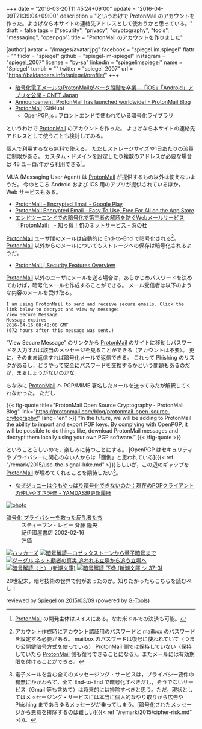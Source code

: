 +++
date = "2016-03-20T11:45:24+09:00"
update = "2016-04-09T21:39:04+09:00"
description = "というわけで ProtonMail のアカウントを作った。よさげなら本サイトの連絡先アドレスとして使おうかと思っている。"
draft = false
tags = ["security", "privacy", "cryptography", "tools", "messaging", "openpgp"]
title = "ProtonMail のアカウントを作りました"

[author]
  avatar = "/images/avatar.jpg"
  facebook = "spiegel.im.spiegel"
  flattr = ""
  flickr = "spiegel"
  github = "spiegel-im-spiegel"
  instagram = "spiegel_2007"
  license = "by-sa"
  linkedin = "spiegelimspiegel"
  name = "Spiegel"
  tumblr = ""
  twitter = "spiegel_2007"
  url = "https://baldanders.info/spiegel/profile/"
+++

- [暗号化電子メールのProtonMailがベータ段階を卒業--「iOS」「Android」アプリを公開 - CNET Japan](http://japan.cnet.com/news/service/35079779/)
- [Announcement: ProtonMail has launched worldwide! - ProtonMail Blog](https://protonmail.com/blog/protonmail-launch-worldwide/)
- [ProtonMail](https://github.com/ProtonMail) (GitHub)
    - [OpenPGP.js](https://openpgpjs.org/ "OpenPGP.js | OpenPGP JavaScript Implementation") : フロントエンドで使われている暗号化ライブラリ

というわけで [ProtonMail] のアカウントを作った。
よさげなら本サイトの連絡先アドレスとして使うことも検討してみる。

個人で利用するなら無料で使える。
ただしストレージサイズや1日あたりの流量に制限がある。
カスタム・ドメインを設定したり複数のアドレスが必要な場合は 48 ユーロ/年から利用できる[^ch]。

[^ch]: [ProtonMail] の開発主体はスイスにある。なお米ドルでの決済も可能。

MUA (Messaging User Agent) は [ProtonMail] が提供するもの以外は使えないようだ。
今のところ Android および iOS 用のアプリが提供されているほか， Web サービスもある。

- [ProtonMail - Encrypted Email - Google Play](https://play.google.com/store/apps/details?id=ch.protonmail.android)
- [ProtonMail Encrypted Email - Easy To Use, Free For All on the App Store](https://itunes.apple.com/app/protonmail-encrypted-email/id979659905)
- [エンドツーエンドでの暗号化で第三者の解読を防ぐWebメールサービス「ProtonMail」 - 知っ得！旬のネットサービス - 窓の杜](http://www.forest.impress.co.jp/docs/serial/netserv/20160331_750622.html)

[ProtonMail] ユーザ間のメールは自動的に End-to-End で暗号化される[^pm1]。
[ProtonMail] 以外からのメールについてもストレージへの保存は暗号化されるようだ。

[^pm1]: アカウント作成時にアカウント認証用のパスワードと mailbox のパスワードを設定する必要がある。 mailbox のパスワードは復号に使われていて（つまり公開鍵暗号方式を使っている） [ProtonMail] 側では保持していない（保持していたら [ProtonMail] 側も復号できることになる）。またメールには有効期限を付けることができる。

- [ProtonMail | Security Features Overview](https://protonmail.com/security-details)

[ProtonMail] 以外のユーザにメールを送る場合は，あらかじめパスワードを決めておけば，暗号化メールを作成することができる。
メール受信者は以下のような内容のメールを受け取る。

```text
I am using ProtonMail to send and receive secure emails. Click the link below to decrypt and view my message:
View Secure Message
Message expires
2016-04-16 08:48:06 GMT
(672 hours after this message was sent.)
```

“View Secure Message” のリンクから [ProtonMail] のサイトに移動しパスワードを入力すれば該当のメッセージを見ることができる（アカウントは不要）。
更に，そのまま返信すれば暗号化メールで返信できる。
これって Phishing のリスクがあるし，どうやって安全にパスワードを交換するかという問題もあるのだが，まぁしょうがないのかな。

ちなみに [ProtonMail] へ PGP/MIME 署名したメールを送ってみたが解釈してくれなかった。
ただし

{{< fig-quote title="ProtonMail Open Source Cryptography - ProtonMail Blog" link="https://protonmail.com/blog/protonmail-open-source-crytography/" lang="en" >}}
<q>In the future, we will be adding to ProtonMail the ability to import and export PGP keys. By complying with OpenPGP, it will be possible to do things like, download ProtonMail messages and decrypt them locally using your own PGP software.</q>
{{< /fig-quote >}}

ということらしいので，楽しみに待つことにする。
[OpenPGP はセキュリティやプライバシーに関心のない人からは「面倒」と思われている]({{< ref "/remark/2015/use-the-signal-luke.md" >}})らしいが，この辺のギャップを [ProtonMail] が埋めてくれることを期待したい[^m]。

[^m]: 電子メールを含む全てのメッセージング・サービスは，プライバシー要件の有無にかかわらず，全て End-to-End で暗号化すべきだし，そうでないサービス（Gmail 等も含めて）は将来的には排除すべきと思う。ただ，現状としてはメッセージング・サービスには本当に個人的なやり取りから広告や Phishing まであらゆるメッセージが乗ってしまう。[暗号化されたメッセージから悪意を排除するのは難しい]({{< ref "/remark/2015/cipher-risk.md" >}})。

- [なぜジョニーは今もやっぱり暗号化できないのか：現在のPGPクライアントの使いやすさ評価 - YAMDAS現更新履歴](http://d.hatena.ne.jp/yomoyomo/20151112/jonnycantencrypt)

[ProtonMail]: https://protonmail.com/ "Secure email: ProtonMail is free encrypted email."

<div class="hreview" ><a class="item url" href="https://www.amazon.co.jp/exec/obidos/ASIN/4314009071/baldandersinf-22/"><img src="https://images-fe.ssl-images-amazon.com/images/I/51ZRZ62WKCL._SL160_.jpg" alt="photo" class="photo"  /></a><dl ><dt class="fn"><a class="item url" href="https://www.amazon.co.jp/exec/obidos/ASIN/4314009071/baldandersinf-22/">暗号化 プライバシーを救った反乱者たち</a></dt><dd>スティーブン・レビー 斉藤 隆央 </dd><dd>紀伊國屋書店 2002-02-16</dd><dd>評価<abbr class="rating" title="5"><img src="https://images-fe.ssl-images-amazon.com/images/G/01/detail/stars-5-0.gif" alt="" /></abbr> </dd></dl><p class="similar"><a href="https://www.amazon.co.jp/exec/obidos/ASIN/487593100X/baldandersinf-22/" target="_top"><img src="https://images-fe.ssl-images-amazon.com/images/P/487593100X.09._SCTHUMBZZZ_.jpg"  alt="ハッカーズ"  /></a> <a href="https://www.amazon.co.jp/exec/obidos/ASIN/4105393022/baldandersinf-22/" target="_top"><img src="https://images-fe.ssl-images-amazon.com/images/P/4105393022.09._SCTHUMBZZZ_.jpg"  alt="暗号解読―ロゼッタストーンから量子暗号まで"  /></a> <a href="https://www.amazon.co.jp/exec/obidos/ASIN/4484111160/baldandersinf-22/" target="_top"><img src="https://images-fe.ssl-images-amazon.com/images/P/4484111160.09._SCTHUMBZZZ_.jpg"  alt="グーグル ネット覇者の真実 追われる立場から追う立場へ"  /></a> <a href="https://www.amazon.co.jp/exec/obidos/ASIN/410215972X/baldandersinf-22/" target="_top"><img src="https://images-fe.ssl-images-amazon.com/images/P/410215972X.09._SCTHUMBZZZ_.jpg"  alt="暗号解読〈上〉 (新潮文庫)"  /></a> <a href="https://www.amazon.co.jp/exec/obidos/ASIN/4102159738/baldandersinf-22/" target="_top"><img src="https://images-fe.ssl-images-amazon.com/images/P/4102159738.09._SCTHUMBZZZ_.jpg"  alt="暗号解読 下巻 (新潮文庫 シ 37-3)"  /></a> </p>
<p class="description">20世紀末，暗号技術の世界で何があったのか。知りたかったらこちらを読むべし！</p>
<p class="gtools" >reviewed by <a href='#maker' class='reviewer'>Spiegel</a> on <abbr class="dtreviewed" title="2015-03-09">2015/03/09</abbr> (powered by <a href="http://www.goodpic.com/mt/aws/index.html" >G-Tools</a>)</p>
</div>
